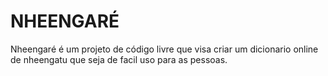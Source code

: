 # NHEENGARÉ

Nheengaré é um projeto de código livre que visa criar um dicionario online de nheengatu que seja de facil uso para as pessoas.
